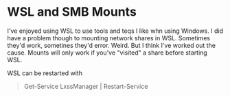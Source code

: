 # WSL and SMB Mounts
I've enjoyed using WSL to use tools and teqs I like whn using Windows. I did have a problem though to mounting network shares in WSL. Sometimes they'd work, sometines they'd error. Weird. But I think I've worked out the cause. Mounts will only work if you've "visited" a share before starting WSL.

WSL can be restarted with
>   Get-Service LxssManager | Restart-Service

